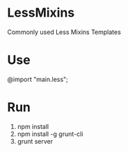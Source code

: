 LessMixins
==========

Commonly used Less Mixins Templates

Use
===
@import "main.less";

Run
====
1. npm install
2. npm install -g grunt-cli
3. grunt server